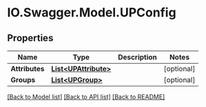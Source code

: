 # IO.Swagger.Model.UPConfig
## Properties

Name | Type | Description | Notes
------------ | ------------- | ------------- | -------------
**Attributes** | [**List&lt;UPAttribute&gt;**](UPAttribute.md) |  | [optional] 
**Groups** | [**List&lt;UPGroup&gt;**](UPGroup.md) |  | [optional] 

[[Back to Model list]](../README.md#documentation-for-models) [[Back to API list]](../README.md#documentation-for-api-endpoints) [[Back to README]](../README.md)

